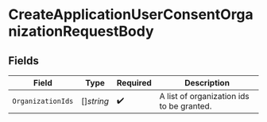 # CreateApplicationUserConsentOrganizationRequestBody


## Fields

| Field                                     | Type                                      | Required                                  | Description                               |
| ----------------------------------------- | ----------------------------------------- | ----------------------------------------- | ----------------------------------------- |
| `OrganizationIds`                         | []*string*                                | :heavy_check_mark:                        | A list of organization ids to be granted. |